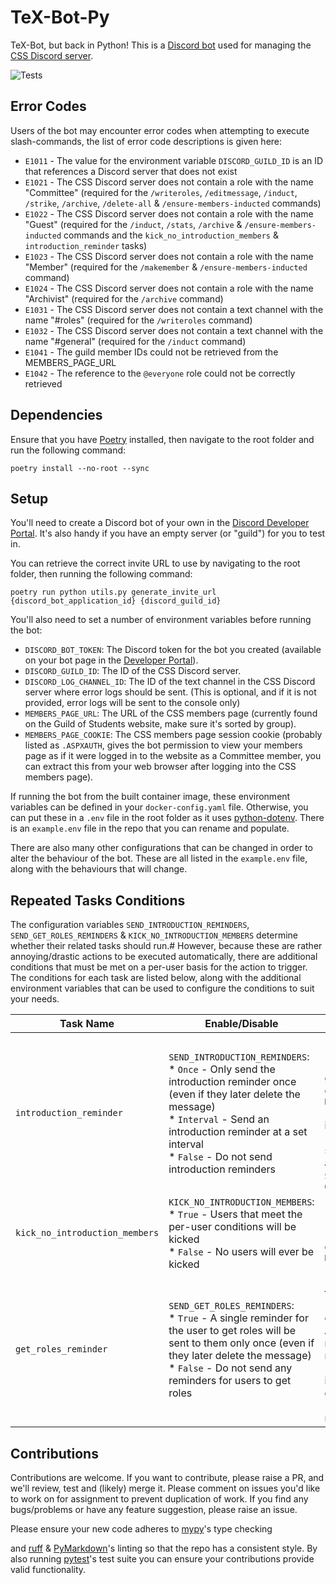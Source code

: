 # TeX-Bot-Py

TeX-Bot, but back in Python! This is a [Discord bot](https://discord.com/build/app-developers)
used for managing the [CSS Discord server](https://cssbham.com/discord).

![Tests](https://github.com/CSSUoB/TeX-Bot-Py-V2/actions/workflows/tests.yaml/badge.svg)

## Error Codes

Users of the bot may encounter error codes when attempting to execute slash-commands,
the list of error code descriptions is given here:

* `E1011` - The value for the environment variable `DISCORD_GUILD_ID` is an ID
that references a Discord server that does not exist
* `E1021` - The CSS Discord server does not contain a role with the name "Committee"
(required for the `/writeroles`, `/editmessage`, `/induct`, `/strike`, `/archive`,
`/delete-all` & `/ensure-members-inducted` commands)
* `E1022` - The CSS Discord server does not contain a role with the name "Guest"
(required for the `/induct`, `/stats`, `/archive` & `/ensure-members-inducted` commands and
the `kick_no_introduction_members` & `introduction_reminder` tasks)
* `E1023` - The CSS Discord server does not contain a role with the name "Member"
(required for the `/makemember` & `/ensure-members-inducted` command)
* `E1024` - The CSS Discord server does not contain a role with the name "Archivist"
(required for the `/archive` command)
* `E1031` - The CSS Discord server does not contain a text channel with the name "#roles"
(required for the `/writeroles` command)
* `E1032` - The CSS Discord server does not contain a text channel with the name "#general"
(required for the `/induct` command)
* `E1041` - The guild member IDs could not be retrieved from the MEMBERS_PAGE_URL
* `E1042` - The reference to the `@everyone` role could not be correctly retrieved

## Dependencies

Ensure that you have [Poetry](https://python-poetry.org/) installed,
then navigate to the root folder and run the following command:

```shell
poetry install --no-root --sync
```

## Setup

You'll need to create a Discord bot of your own in the [Discord Developer Portal](https://discord.com/developers/applications).
It's also handy if you have an empty server (or "guild") for you to test in.

You can retrieve the correct invite URL to use by navigating to the root folder,
then running the following command:

```shell
poetry run python utils.py generate_invite_url {discord_bot_application_id} {discord_guild_id}
```

You'll also need to set a number of environment variables before running the bot:

* `DISCORD_BOT_TOKEN`: The Discord token for the bot you created
(available on your bot page in the [Developer Portal](https://discord.com/developers/applications)).
* `DISCORD_GUILD_ID`: The ID of the CSS Discord server.
* `DISCORD_LOG_CHANNEL_ID`: The ID of the text channel in the CSS Discord server
where error logs should be sent. (This is optional, and if it is not provided,
error logs will be sent to the console only)
* `MEMBERS_PAGE_URL`: The URL of the CSS members page (currently found on
the Guild of Students website, make sure it's sorted by group).
* `MEMBERS_PAGE_COOKIE`: The CSS members page session cookie
(probably listed as `.ASPXAUTH`, gives the bot permission to view your members page
as if it were logged in to the website as a Committee member,
you can extract this from your web browser after logging into the CSS members page).

If running the bot from the built container image, these environment variables
can be defined in your `docker-config.yaml` file. Otherwise, you can put these in a `.env` file
in the root folder as it uses [python-dotenv](https://saurabh-kumar.com/python-dotenv/).
There is an `example.env` file in the repo that you can rename and populate.

There are also many other configurations that can be changed
in order to alter the behaviour of the bot. These are all listed in the `example.env` file,
along with the behaviours that will change.

## Repeated Tasks Conditions

The configuration variables `SEND_INTRODUCTION_REMINDERS`, `SEND_GET_ROLES_REMINDERS` &
`KICK_NO_INTRODUCTION_MEMBERS` determine whether their related tasks should run.#
However, because these are rather annoying/drastic actions to be executed automatically,
there are additional conditions that must be met on a per-user basis for the action to trigger.
The conditions for each task are listed below, along with the additional environment variables
that can be used to configure the conditions to suit your needs.

| Task Name                      | Enable/Disable                                                                                                                                                                                                                                       | Per-User Conditions                                                                                                                                                                                                                                                                                                                                                                        | Scheduled Interval                                                                                                                                                                                                                                                                |
|--------------------------------|------------------------------------------------------------------------------------------------------------------------------------------------------------------------------------------------------------------------------------------------------|--------------------------------------------------------------------------------------------------------------------------------------------------------------------------------------------------------------------------------------------------------------------------------------------------------------------------------------------------------------------------------------------|-----------------------------------------------------------------------------------------------------------------------------------------------------------------------------------------------------------------------------------------------------------------------------------|
| `introduction_reminder`        | `SEND_INTRODUCTION_REMINDERS`:<br/>* `Once` - Only send the introduction reminder once (even if they later delete the message)<br/>* `Interval` - Send an introduction reminder at a set interval<br/>* `False` - Do not send introduction reminders | * The user has not been inducted (does not have the Guest role)<br/>* The time since the user joined is greater than the maximum out of 1 day or one third of `KICK_NO_INTRODUCTION_MEMBERS_DELAY`<br/>* The user has not opted out of introduction reminders<br/>* The user has not already been sent an introduction reminder (only applied when `SEND_INTRODUCTION_REMINDERS` == `Once` | The interval of time between this task running is determined by `INTRODUCTION_REMINDER_INTERVAL`. (When `SEND_INTRODUCTION_REMINDERS` == `Once`, all users will still be checked at this interval just not sent a message if they have already been sent an introduction reminder |
| `kick_no_introduction_members` | `KICK_NO_INTRODUCTION_MEMBERS`:<br/>* `True` - Users that meet the per-user conditions will be kicked<br/>* `False` - No users will ever be kicked                                                                                                   | * The user has not been inducted (does not have the Guest role)<br/>* The time since the user joined is greater than `KICK_NO_INTRODUCTION_MEMBERS_DELAY`                                                                                                                                                                                                                                  | This task is run every 24 hours                                                                                                                                                                                                                                                   |
| `get_roles_reminder`           | `SEND_GET_ROLES_REMINDERS`:<br/>* `True` - A single reminder for the user to get roles will be sent to them only once (even if they later delete the message)<br/>* `False` - Do not send any reminders for users to get roles                       | * The user has been inducted (has the Guest role)<br/>* The user does not have any of the opt-in roles (E.g. First Year or Anime) (having the green Member role or even the Committee role makes no difference)<br/>* The time since the user was inducted (gained the guest role) is greater than 1 day<br/>* The user has not yet been sent a reminder to get roles                      | The interval of time between this task running is determined by `GET_ROLES_REMINDER_INTERVAL`                                                                                                                                                                                     |

## Contributions

Contributions are welcome. If you want to contribute, please raise a PR, and we'll review,
test and (likely) merge it. Please comment on issues you'd like to work on for assignment
to prevent duplication of work. If you find any bugs/problems or have any feature suggestion,
please raise an issue.

Please ensure your new code adheres to [mypy](https://www.mypy-lang.org/)'s type checking
<!--- pyml disable-next-line line-length-->
and [ruff](https://ruff.rs/) & [PyMarkdown](https://github.com/jackdewinter/pymarkdown)'s linting
so that the repo has a consistent style.
By also running [pytest](https://pytest.org)'s test suite you can ensure
your contributions provide valid functionality.
